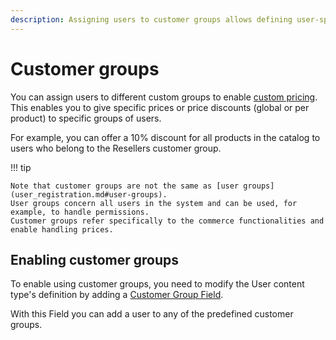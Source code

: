 ```yaml
---
description: Assigning users to customer groups allows defining user-specific pricing rules.
---
```


# Customer groups

You can assign users to different custom groups to enable [custom pricing](prices.md).
This enables you to give specific prices or price discounts (global or per product) to specific groups of users.

For example, you can offer a 10% discount for all products in the catalog to users who belong to the Resellers customer group.

!!! tip

    Note that customer groups are not the same as [user groups](user_registration.md#user-groups).
    User groups concern all users in the system and can be used, for example, to handle permissions.
    Customer groups refer specifically to the commerce functionalities and enable handling prices.

## Enabling customer groups

To enable using customer groups, you need to modify the User content type's definition
by adding a [Customer Group Field](customergroupfield.md).

With this Field you can add a user to any of the predefined customer groups.
